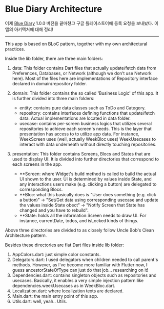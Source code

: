 # Blue Diary Architecture

어제 [Blue Diary](https://github.com/giantsol/Blue-Diary) 1.0.0 버전을 끝마쳤고 구글 플레이스토어에 등록 요청을 보내놨다.
이 앱의 아키텍처에 대해 정리!

---

This app is based on BLoC pattern, together with my own architectural practices.

Inside the lib folder, there are three main folders:

1. data: This folder contains Dart files that actually update/fetch data from Preferences, Databases, or Network (although we don't use Network here). Most of the files here are implementations of Repository interface declared in domain/repository folder.

2. domain: This folder contains the so called 'Business Logic' of this app. It is further divided into three main folders:
    - entity: contains pure data classes such as ToDo and Category.
    - repository: contains interfaces defining functions that update/fetch data. Actual implementations are located in data folder.
    - usecase: contains per-screen business logics that utilizes several repositories to achieve each screen's needs. This is the layer that presentation has access to to utilize app data. For instance, WeekScreen uses (well, actually WeekBloc uses) WeekUsecases to interact with data underneath without directly touching repositories.
    
3. presentation: This folder contains Screens, Blocs and States that are used to display UI. It is divided into further directories that correspond to each screens in the app.
    - **Screen: where Widget's build method is called to build the actual UI shown to the user. UI is determined by values inside State, and any interactions users make (e.g. clicking a button) are delegated to corresponding Blocs.
    - **Bloc: what this basically does is "User does something (e.g. click a button)" -> "Set/Get data using corresponding usecase and update the values inside State obect" -> "Notify Screen that State has changed and you have to rebuild".
    - **State: holds all the information Screen needs to draw UI. For instance, currentDate, todos, and isLocked kinds of things.
    
Above three directories are divided to as closely follow Uncle Bob's Clean Architecture pattern.

Besides these directories are flat Dart files inside lib folder:

1. AppColors.dart: just simple color constants.
2. Delegators.dart: I used delegators when children needed to call parent's methods. However, as I've become more familiar with Flutter now, I guess ancestorStateOfType can just do that job... researching on it!
3. Dependencies.dart: contains singleton objects such as repositories and usecases. Basically, it enables a very simple injection pattern like dependencies.weekUsecases as in WeekBloc.dart.
4. Localization.dart: where localization texts are declared.
5. Main.dart: the main entry point of this app.
6. Utils.dart: well, yeah.. Utils.
